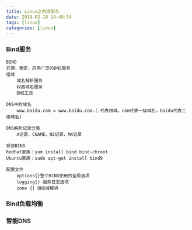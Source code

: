 ```yaml
---
title: Linux之网络服务
date: 2019-02-18 14:48:54
tags: [linux]
categories: [linux]
---
```


### Bind服务

```shell
BIND
开源，稳定，应用广泛的DNS服务
组成
	域名解析服务
	权威域名服务
	DNS工具
	
DNS中的域名
	www.baidu.com = www.baidu.com.(.代表根域。com代表一级域名，baidu代表二级域名)
	
DNS解析记录分类
	A记录，CNAME，NS记录，MX记录

```

```shell
安装BIND
Redhat家族：yum install bind bind-chroot
Ubuntu家族：sudo apt-get install bind9
```

```shell
配置文件
	options{}整个BIND使用的全局选项
	logging{} 服务日志选项
	zone {} DNS域解析
```

### Bind负载均衡

### 智能DNS